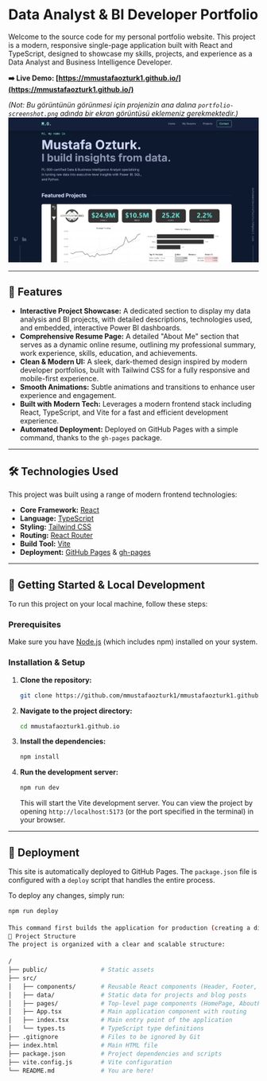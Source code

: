 # Data Analyst & BI Developer Portfolio

Welcome to the source code for my personal portfolio website. This project is a modern, responsive single-page application built with React and TypeScript, designed to showcase my skills, projects, and experience as a Data Analyst and Business Intelligence Developer.

**➡️ Live Demo: [https://mmustafaozturk1.github.io/](https://mmustafaozturk1.github.io/)**

*(Not: Bu görüntünün görünmesi için projenizin ana dalına `portfolio-screenshot.png` adında bir ekran görüntüsü eklemeniz gerekmektedir.)*
![Portfolio Screenshot](https://raw.githubusercontent.com/mmustafaozturk1/mmustafaozturk1.github.io/main/portfolio-screenshot.png) 

---

## 🚀 Features

*   **Interactive Project Showcase:** A dedicated section to display my data analysis and BI projects, with detailed descriptions, technologies used, and embedded, interactive Power BI dashboards.
*   **Comprehensive Resume Page:** A detailed "About Me" section that serves as a dynamic online resume, outlining my professional summary, work experience, skills, education, and achievements.
*   **Clean & Modern UI:** A sleek, dark-themed design inspired by modern developer portfolios, built with Tailwind CSS for a fully responsive and mobile-first experience.
*   **Smooth Animations:** Subtle animations and transitions to enhance user experience and engagement.
*   **Built with Modern Tech:** Leverages a modern frontend stack including React, TypeScript, and Vite for a fast and efficient development experience.
*   **Automated Deployment:** Deployed on GitHub Pages with a simple command, thanks to the `gh-pages` package.

---

## 🛠️ Technologies Used

This project was built using a range of modern frontend technologies:

*   **Core Framework:** [React](https://reactjs.org/)
*   **Language:** [TypeScript](https://www.typescriptlang.org/)
*   **Styling:** [Tailwind CSS](https://tailwindcss.com/)
*   **Routing:** [React Router](https://reactrouter.com/)
*   **Build Tool:** [Vite](https://vitejs.dev/)
*   **Deployment:** [GitHub Pages](https://pages.github.com/) & [gh-pages](https://www.npmjs.com/package/gh-pages)

---

## 🔧 Getting Started & Local Development

To run this project on your local machine, follow these steps:

### Prerequisites

Make sure you have [Node.js](https://nodejs.org/) (which includes npm) installed on your system.

### Installation & Setup

1.  **Clone the repository:**
    ```bash
    git clone https://github.com/mmustafaozturk1/mmustafaozturk1.github.io.git
    ```

2.  **Navigate to the project directory:**
    ```bash
    cd mmustafaozturk1.github.io
    ```

3.  **Install the dependencies:**
    ```bash
    npm install
    ```

4.  **Run the development server:**
    ```bash
    npm run dev
    ```
    This will start the Vite development server. You can view the project by opening `http://localhost:5173` (or the port specified in the terminal) in your browser.

---

## 🚢 Deployment

This site is automatically deployed to GitHub Pages. The `package.json` file is configured with a `deploy` script that handles the entire process.

To deploy any changes, simply run:
```bash
npm run deploy

This command first builds the application for production (creating a dist folder) and then pushes the contents of that folder to the gh-pages branch of the repository, which is the branch being served by GitHub Pages.
📂 Project Structure
The project is organized with a clear and scalable structure:

/
├── public/               # Static assets
├── src/
│   ├── components/       # Reusable React components (Header, Footer, Cards, etc.)
│   ├── data/             # Static data for projects and blog posts
│   ├── pages/            # Top-level page components (HomePage, AboutPage, etc.)
│   ├── App.tsx           # Main application component with routing
│   ├── index.tsx         # Main entry point of the application
│   └── types.ts          # TypeScript type definitions
├── .gitignore            # Files to be ignored by Git
├── index.html            # Main HTML file
├── package.json          # Project dependencies and scripts
├── vite.config.js        # Vite configuration
└── README.md             # You are here!
